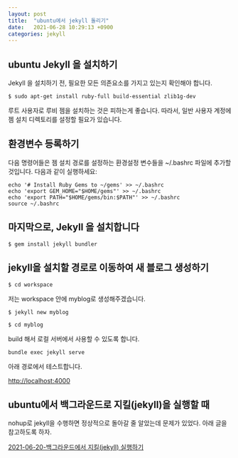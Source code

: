 ```yaml
---
layout: post
title:  "ubuntu에서 jekyll 돌리기"
date:   2021-06-28 10:29:13 +0900
categories: jekyll
---
```


## ubuntu Jekyll 을 설치하기

Jekyll 을 설치하기 전, 필요한 모든 의존요소를 가지고 있는지 확인해야 합니다.

```
$ sudo apt-get install ruby-full build-essential zlib1g-dev
```

루트 사용자로 루비 젬을 설치하는 것은 피하는게 좋습니다. 
따라서, 일반 사용자 계정에 젬 설치 디렉토리를 설정할 필요가 있습니다. 

## 환경변수 등록하기

다음 명령어들은 젬 설치 경로를 설정하는 환경설정 변수들을 ~/.bashrc 파일에 추가할 것입니다. 다음과 같이 실행하세요:

```
echo '# Install Ruby Gems to ~/gems' >> ~/.bashrc
echo 'export GEM_HOME="$HOME/gems"' >> ~/.bashrc
echo 'export PATH="$HOME/gems/bin:$PATH"' >> ~/.bashrc
source ~/.bashrc
```

## 마지막으로, Jekyll 을 설치합니다

```
$ gem install jekyll bundler
```

## jekyll을 설치할 경로로 이동하여 새 블로그 생성하기

```
$ cd workspace
```

저는 workspace 안에 myblog로 생성해주겠습니다.

```
$ jekyll new myblog
```

```
$ cd myblog
```

build 해서 로컬 서버에서 사용할 수 있도록 합니다.

```
bundle exec jekyll serve
```

아래 경로에서 테스트합니다.

[http://localhost:4000]


## ubuntu에서 백그라운드로 지킬(jekyll)을 실행할 때

nohup로 jekyll을 수행하면 정상적으로 돌아갈 줄 알았는데  문제가 있었다.
아래 글을 참고하도록 하자.

[2021-06-20-백그라운드에서 지킬(jekyll) 실행하기]


[http://localhost:4000]: http://localhost:4000
[2021-06-20-백그라운드에서 지킬(jekyll) 실행하기]: http://www.watu.me/blog/jekyll/2021/06/30/%EB%B0%B1%EA%B7%B8%EB%9D%BC%EC%9A%B4%EB%93%9C%EC%97%90%EC%84%9C-%EC%A7%80%ED%82%AC(jekyll)-%EC%8B%A4%ED%96%89%ED%95%98%EA%B8%B0.html
